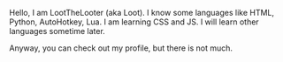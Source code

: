 Hello, I am LootTheLooter (aka Loot).
I know some languages like HTML, Python, AutoHotkey, Lua.
I am learning CSS and JS. I will learn other languages sometime later.

Anyway, you can check out my profile, but there is not much.
